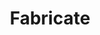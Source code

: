 ---
title: "Fabricate"

spell:
  schools:
    - name:        "Transmutation"
      subschools:  []
      descriptors: []
  classes:
    - name:  "Sorcerer/Wizard"
      abbr:  "Sor/Wiz"
      level: 5
  domains:
    - name:  "Artifice"
      abbr:  "Artifice"
      level: 5
  components:         [V, S, M]
  castingTime:        "See text"
  range:              "Close (25 ft. + 5 ft./2 levels)"
  target:             "Up to 10 cu. ft./level; see text"
  duration:           "Instantaneous"
  savingThrow:        "None"
  spellResistance:    "No"
  materialComponents: ["The original material, which costs the same amount as the raw materials required to craft the item to be created."]
  description:        |
    You convert material of one sort into a product that is of the same material. Creatures or magic items cannot be created or transmuted by the fabricate spell. The quality of items made by this spell is commensurate with the quality of material used as the basis for the new fabrication. If you work with a mineral, the target is reduced to 1 cubic foot per level instead of 10 cubic feet.

    You must make an appropriate Craft check to fabricate articles requiring a high degree of craftsmanship.

    Casting requires 1 round per 10 cubic feet (or 1 cubic foot) of material to be affected by the spell.
---